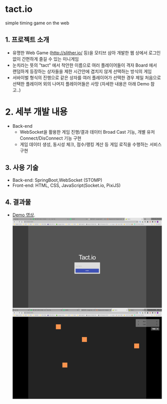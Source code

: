 # tact.io
simple timing game on the web

## 1. 프로젝트 소개
- 유명한 Web Game (http://slither.io/ 등)을 모티브 삼아 개발한 웹 상에서 로그인 없이 간편하게 즐길 수 있는 미니게임 
- 눈치라는 뜻의 "tact" 에서 착안한 이름으로 여러 플레이어들이 격자 Board 에서 랜덤하게 등장하는 상자들을 제한 시간안에 겹치지 않게 선택하는 방식의 게임
- 서바이벌 형식의 진행으로 같은 상자를 여러 플레이어가 선택한 경우 제일 처음으로 선택한 플레이어 외의 나머지 플레이어들은 사망 (자세한 내용은 아래 Demo 참고..)

# 2. 세부 개발 내용
- Back-end
  - WebSocket을 활용한 게임 진행/결과 데이터 Broad Cast 기능, 개별 유저 Connect/DisConnect 기능 구현
  - 게임 데이터 생성, 동시성 체크, 점수/랭킹 계산 등 게임 로직을 수행하는 서비스 구현

## 3. 사용 기술
- Back-end: SpringBoot,WebSocket (STOMP) 
- Front-end: HTML, CSS, JavaScript(Socket.io, PixiJS)

## 4. 결과물
- [Demo 영상](https://streamable.com/e/yh5w2v).
![1](https://github.com/rlawlstjd0077/tact.io/blob/main/images/1.png)
![2](https://github.com/rlawlstjd0077/tact.io/blob/main/images/2.png)
